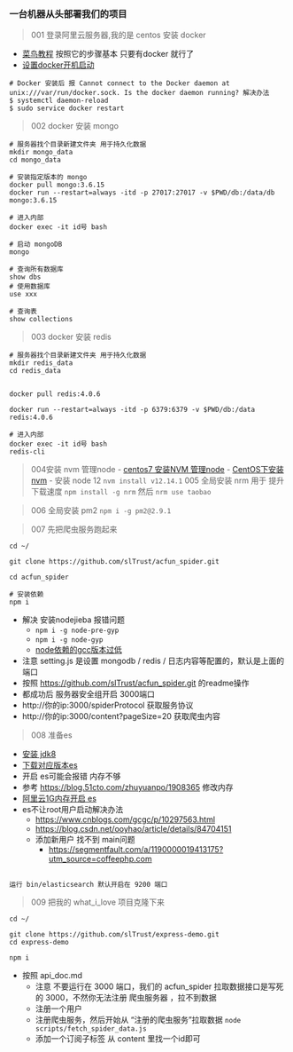 ### 一台机器从头部署我们的项目

> 001 登录阿里云服务器,我的是 centos 安装 docker

- [菜鸟教程](https://www.runoob.com/docker/centos-docker-install.html) 按照它的步骤基本 只要有docker 就行了
- [设置docker开机启动](https://www.cnblogs.com/rwxwsblog/p/5436445.html)

```
# Docker 安装后 报 Cannot connect to the Docker daemon at unix:///var/run/docker.sock. Is the docker daemon running? 解决办法
$ systemctl daemon-reload
$ sudo service docker restart
```


> 002 docker 安装 mongo

```
# 服务器找个目录新建文件夹 用于持久化数据
mkdir mongo_data
cd mongo_data

# 安装指定版本的 mongo
docker pull mongo:3.6.15
docker run --restart=always -itd -p 27017:27017 -v $PWD/db:/data/db mongo:3.6.15

# 进入内部
docker exec -it id号 bash

# 启动 mongoDB
mongo

# 查询所有数据库
show dbs
# 使用数据库
use xxx

# 查询表
show collections
```

> 003 docker 安装 redis

```
# 服务器找个目录新建文件夹 用于持久化数据
mkdir redis_data
cd redis_data


docker pull redis:4.0.6

docker run --restart=always -itd -p 6379:6379 -v $PWD/db:/data redis:4.0.6

# 进入内部
docker exec -it id号 bash
redis-cli
```

> 004安装 nvm 管理node
    - [centos7 安装NVM 管理node](https://www.cnblogs.com/qq4535292/p/9848040.html)
    - [CentOS下安装nvm](https://www.cnblogs.com/ycyzharry/p/10186251.html)
    - 安装 node 12 `nvm install v12.14.1`
> 005 全局安装 nrm 用于 提升下载速度 `npm install -g nrm`  然后 `nrm use taobao`

> 006 全局安装 pm2 `npm i -g pm2@2.9.1`

> 007 先把爬虫服务跑起来

```
cd ~/

git clone https://github.com/slTrust/acfun_spider.git

cd acfun_spider

# 安装依赖
npm i
```

- 解决 安装nodejieba 报错问题
    - `npm i -g node-pre-gyp`
    - `npm i -g node-gyp`
    - [node依赖的gcc版本过低](https://blog.csdn.net/u010757785/article/details/77446849)
- 注意 setting.js 是设置 mongodb / redis / 日志内容等配置的，默认是上面的端口
- 按照 https://github.com/slTrust/acfun_spider.git 的readme操作
- 都成功后  服务器安全组开启 3000端口
- http://你的ip:3000/spiderProtocol 获取服务协议
- http://你的ip:3000/content?pageSize=20 获取爬虫内容

> 008 准备es

- [安装 jdk8](https://blog.csdn.net/pang_ping/article/details/80570011)
- [下载对应版本es](https://www.elastic.co/guide/en/elasticsearch/reference/5.5/zip-targz.html)
- 开启 es可能会报错 内存不够
- 参考 https://blog.51cto.com/zhuyuanpo/1908365 修改内存
- [阿里云1G内存开启 es](https://learnku.com/laravel/t/22414)
- es不让root用户启动解决办法
    - https://www.cnblogs.com/gcgc/p/10297563.html
    - https://blog.csdn.net/ooyhao/article/details/84704151
    - 添加新用户 找不到 main问题
        - https://segmentfault.com/a/1190000019413175?utm_source=coffeephp.com

```

运行 bin/elasticsearch 默认开启在 9200 端口
```

> 009 把我的 what_i_love 项目克隆下来

```
cd ~/

git clone https://github.com/slTrust/express-demo.git
cd express-demo

npm i
```

- 按照 api_doc.md 
    - 注意 不要运行在 3000 端口，我们的 acfun_spider 拉取数据接口是写死的 3000，不然你无法注册 爬虫服务器 ，拉不到数据
    - 注册一个用户
    - 注册爬虫服务，然后开始从 “注册的爬虫服务”拉取数据  `node scripts/fetch_spider_data.js`
    - 添加一个订阅子标签  从 content 里找一个id即可
